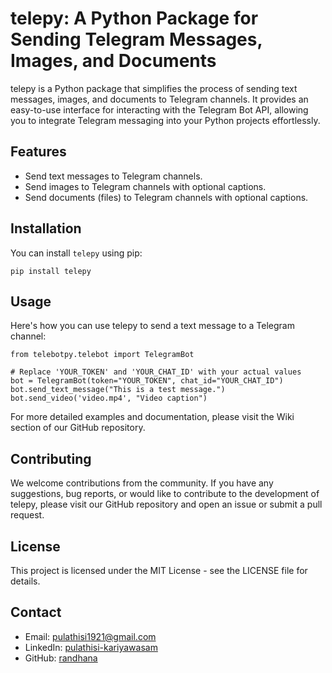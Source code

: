 # telepy: A Python Package for Sending Telegram Messages, Images, and Documents

telepy is a Python package that simplifies the process of sending text messages, images, and documents to Telegram channels. It provides an easy-to-use interface for interacting with the Telegram Bot API, allowing you to integrate Telegram messaging into your Python projects effortlessly.

## Features

- Send text messages to Telegram channels.
- Send images to Telegram channels with optional captions.
- Send documents (files) to Telegram channels with optional captions.

## Installation

You can install `telepy` using pip:

```shell
pip install telepy
```
## Usage
Here's how you can use telepy to send a text message to a Telegram channel:
```shell
from telebotpy.telebot import TelegramBot

# Replace 'YOUR_TOKEN' and 'YOUR_CHAT_ID' with your actual values
bot = TelegramBot(token="YOUR_TOKEN", chat_id="YOUR_CHAT_ID")
bot.send_text_message("This is a test message.")
bot.send_video('video.mp4', "Video caption")

```

For more detailed examples and documentation, please visit the Wiki section of our GitHub repository.

## Contributing
We welcome contributions from the community. If you have any suggestions, bug reports, or would like to contribute to the development of telepy, please visit our GitHub repository and open an issue or submit a pull request.

## License
This project is licensed under the MIT License - see the LICENSE file for details.

## Contact

- Email: [pulathisi1921@gmail.com](mailto:pulathisi1921@gmail.com)
- LinkedIn: [pulathisi-kariyawasam](https://lk.linkedin.com/in/pulathisi-kariyawasam)
- GitHub: [randhana](https://github.com/randhana)
